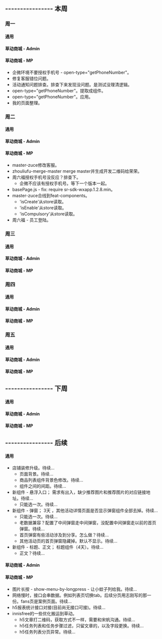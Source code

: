 ## ---------------- 本周

### 周一
#### 通用
#### 草动商城 - Admin
#### 草动商城 - MP
* 企微环境不要授权手机号 - open-type="getPhoneNumber"。
* 修复客服错位问题。
* 活动通知问题排查。排查下来发现没问题。是测试没理清逻辑。
* open-type="getPhoneNumber"。提取成组件。
* open-type="getPhoneNumber"。应用。
* 我的页面整理。

### 周二
#### 通用
#### 草动商城 - Admin
#### 草动商城 - MP
* master-zuce修改客服。
* zhouliufu-merge-master merge master并生成开发二维码给荣荣。
* 周六福授权手机号没反应？排查下。
  - 企微不应该有授权手机号。等下一个版本一起。
* basePage.js - fix: require sr-sdk-wxapp.1.2.8.min。
* master-zuce合线到feat-components。
  - 'isCreate'从store读取。
  - 'isEnable'从store读取。
  - 'isCompulsory'从store读取。
* 周六福 - 员工登陆。

### 周三
#### 通用
#### 草动商城 - Admin
#### 草动商城 - MP

### 周四
#### 通用
#### 草动商城 - Admin
#### 草动商城 - MP

### 周五
#### 通用
#### 草动商城 - Admin
#### 草动商城 - MP

## ---------------- 下周
#### 通用
#### 草动商城 - Admin
#### 草动商城 - MP

## ---------------- 后续
#### 通用
* 店铺装修升级。待续...
  - 页面背景。待续...
  - 商品列表组件背景色修改。待续...
  - 组件之间的间距。待续...
* 新组件 - 悬浮入口； 需求有出入，缺少推荐图片和推荐图片的对应链接地址。待续...
  - 只能选一次。待续...
* 新组件 - 弹窗；  3天  ，其他活动详情页面是否显示弹窗组件全部去掉。待续...
  - 只能选一次。待续...
  - 老数据兼容？配置了中间弹窗走中间弹窗，没配置中间弹窗走以前的首页弹窗。待续...
  - 首页弹窗有些活动涉及到分享。怎么做？待续...
  - 其他活动页的首页弹窗隐藏掉。默认不显示。待续...
* 新组件 - 标题、正文；  标题组件（4天）。待续...
  - 正文？待续...
#### 草动商城 - Admin
#### 草动商城 - MP
* 图片长按 - show-menu-by-longpress - 让小蚊子列给我。待续...
* 网络慢时，接口会串数据。例如列表页切换tab。后续分页用志刚写的那一份。fans页是案例页面。待续...
* h5报表统计接口对接(目前尚无接口可接)。待续...
* innisfree的一些优化搬运到草动。
  - h5文章打二维码，获取方式不一样，需要和宋帆沟通。待续...
  - h5任务列表和任务步骤过滤，只留文章的，以及字段更换。待续...
  - h5任务列表分页异常。待续...
